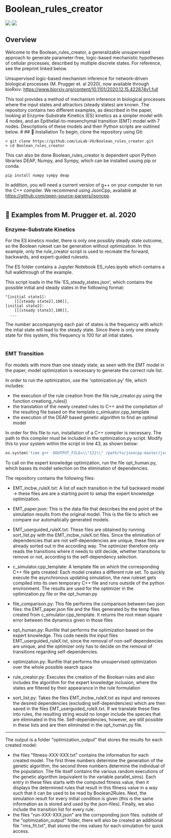 # Boolean_rules_creator
![](https://img.shields.io/badge/Python-v3.7-informational?style=flat&logo=python&logoColor=white&color=2bbc8a?link=http://https://www.python.org/left&link=http://right) ![](https://img.shields.io/badge/JsonCPP-v11-informational?style=flat&logo=C++&logoColor=white&color=2bbc8a)


## Overview
Welcome to the Boolean_rules_creator, a generalizable unsupervised approach to generate parameter-free, logic-based mechanistic hypotheses of cellular processes, described by multiple discrete states. For reference, see the preprint linked below. <div style="page-break-after: always"></div>
Unsupervised logic-based mechanism inference for network-driven biological processes 
(M. Prugger et. al 2020), now available through bioRxiv:
 https://www.biorxiv.org/content/10.1101/2020.12.15.422874v1.full
 <div style="page-break-after: always"></div>
 This tool provides a method of mechanism inference in biological processes where the input states and attractors (steady states) are known.
 The repository contains two different examples, as described in the paper, looking at Enzyme-Substrate Kinetics (ES) kinetics as a simpler model with 4 nodes, and an Epithelial-to-mesenchymal transition (EMT) model with 7 nodes. Descriptions of these models and their Python scripts are outlined below.
# 	
## &#128295; Installation
To begin, clone the repository using Git:

```shell
> git clone https://github.com/LoLab-VU/Boolean_rules_creator.git
> cd Boolean_rules_creator
```
This can also be done
Boolean_rules_creator is dependent upon Python libraries DEAP, Numpy, and Sympy, which can be installed usuing pip or conda. 
```shell
pip install numpy sympy deap 
```

In addition, you will need a current version of g++ on your computer to run the C++ compiler. We recommend using JsonCpp, available at https://github.com/open-source-parsers/jsoncpp.

#
## &#128196; Examples from M. Prugger et. al. 2020
### Enzyme-Substrate Kinetics

For the ES kinetics model, there is only one possibly steady state outcome, so the Boolean ruleset can be generation without optimization. In this example, only the rule_creator script is used to recreate the forward, backwards, and expert-guided rulesets.
<div style="page-break-after: always"></div>
The ES folder contains a Jupyter Notebook ES_rules.ipynb which contains a full walkthrough of the example.

This script loads in the file 'ES_steady_states.json', which contains the possible initial and steady states in the folllowing format:
```
"[initial state1]:
    [[[steady state2],100]],
[initial state2]:
    [[[steady state3],100]],
  ...
```
The number accompanying each pair of states is the frequency with which the intial state will lead to the steady state. Since there is only one steady state for this system, this frequency is 100 for all intial states.


#
### EMT Transition
For models with more than one steady state, as seen with the EMT model in the paper, model optimization is necessary to generate the correct rule list.

In order to run the optimization, use the 'optimization.py' file, which includes:
  * the execution of the rule creation from the file rule_creator.py using the function creationg_rules()
  * the translation of the newly created rules to C++ and the compilation of the resulting file based on the template c_simluator.cpp_template
  * the execution of the DEAP based genetic algorithm to find an optimal model

In order for this file to run, installation of a C++ compiler is necessary. The path to this compiler must be included in the optimization.py script. Modify this to your system within the script in line 43, as shown below:
```python
os.system('time g++ -DOUTPUT_FILE=\\"{2}\\" /path/to/jsoncpp-master/jsoncpp-master/dist/jsoncpp.cpp -I/path/to/jsoncpp-master/jsoncpp-master/dist/json  -O3 -fopenmp -x c++ {0} -o {1} && {1}'.format(file_name,exe_file,json_file))
```

To call on the expert knowledge optimization, run the file opt_human.py, which bases its model selection on the elimination of dependencies.

The repository contains the following files:

* EMT_incbw_ruleX.txt: A list of each transition in the full backward model -> these files are are a starting point to setup the expert knowledge optimization.

* EMT_paper.json: This is the data file that describes the end point of the simulation results from the original model. This is the file to which we compare our automatically  generated models.

* EMT_userguided_ruleX.txt: These files are obtained by running sort_list.py with the EMT_incbw_ruleX.txt files. Since the elimination of dependencies that are not self-dependencies are unique, these files are already sorted out in the according way. The optimizer therefore only reads the transitions where it needs to still decide, whether transitions to remove or not, according to the self-dependency selection.

* c_simulator.cpp_template: A template file on which the corresponding C++ file gets created: Each model creates a different rule set. To quickly execute the asynchronous updating simulation, the new ruleset gets compiled into its own temporary C++ file and runs outside of the python environment. The results are used for the optimizer in the optimization.py file or the opt_human.py

* file_comparison.py: This file performs the comparison between two json files: the EMT_paper.json file and the files generated by the temp files created from c_simulator.cpp_template. It returns the root mean square error between the dynamics given in those files

* opt_human.py: Runfile that performs the optimization based on the expert knowledge. This code needs the input files EMT_userguided_ruleX.txt, since the removal of non-self dependencies are unique, and the optimizer only has to decide on the removal of transitions regarding self-dependencies.

* optimization.py: Runfile that performs the unsupervised optimization over the whole possible search space

* rule_creator.py: Executes the creation of the Boolean rules and also includes the algorithm for the expert knowledge inclusion, where the states are filtered by their appearance in the rule formulation

* sort_list.py: Takes the files EMT_incbw_ruleX.txt as input and removes the desired dependencies (excluding self-dependencies) which are then saved in the files EMT_userguided_ruleX.txt. If we translate these files into rules, the resulting string would no longer include the species that are eliminated in this file. Self-dependencies, however, are still possible in these lists and are then eliminated in the opt_human.py file.

----------------------------------------------------------------------------------------


The output is a folder "optimization_output" that stores the results for each created model: 
 * the files "fitness-XXX-XXX.txt" contains the information for each created model. The first three numbers determine the generation of the genetic algorithm, the second three numbers determine the individual of the population. The file itself contains the various random executions of the genetic algorithm (equivalent to the variable parallel_sims).
Each entry in these files starts with the computed fitness value, then it displays the determined rules that result in this fitness value in a way such that it can be used to be read by Boolean2Rules. Next, the simulation result for every initial condition is given (this is the same information as is stored and used by the json-files). Finally, we also include the transition list for every rule.
 * the files "run-XXX-XXX.json" are the corrsponding json files.
outside of the "optimization_output" folder, there will also be created an additional file "rms_fit.txt", that stores the rms values for each simulation for quick access.
